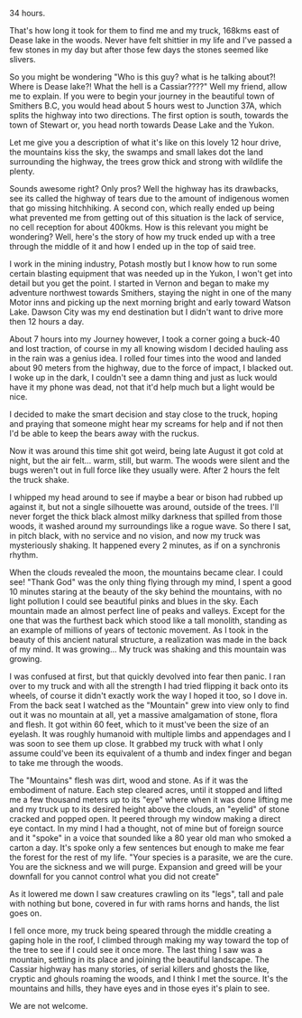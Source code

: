 34 hours.

That's how long it took for them to find me and my truck, 168kms east of Dease lake in the woods. Never have felt shittier in my life and I've passed a few stones in my day but after those few days the stones seemed like slivers.

So you might be wondering "Who is this guy? what is he talking about?! Where is Dease lake?! What the hell is a Cassiar????" Well my friend, allow me to explain. If you were to begin your journey in the beautiful town of Smithers B.C, you would head about 5 hours west to Junction 37A, which splits the highway into two directions. The first option is south, towards the town of Stewart or, you head north towards Dease Lake and the Yukon.

Let me give you a description of what it's like on this lovely 12 hour drive, the mountains kiss the sky, the swamps and small lakes dot the land surrounding the highway, the trees grow thick and strong with wildlife the plenty.

Sounds awesome right? Only pros? Well the highway has its drawbacks, see its called the highway of tears due to the amount of indigenous women that go missing hitchhiking. A second con, which really ended up being what prevented me from getting out of this situation is the lack of service, no cell reception for about 400kms. How is this relevant you might be wondering? Well, here's the story of how my truck ended up with a tree through the middle of it and how I ended up in the top of said tree.

I work in the mining industry, Potash mostly but I know how to run some certain blasting equipment that was needed up in the Yukon, I won't get into detail but you get the point. I started in Vernon and began to make my adventure northwest towards Smithers, staying the night in one of the many Motor inns and picking up the next morning bright and early toward Watson Lake. Dawson City was my end destination but I didn't want to drive more then 12 hours a day. 

About 7 hours into my Journey however, I took a corner going a buck-40 and lost traction, of course in my all knowing wisdom I decided hauling ass in the rain was a genius idea. I rolled four times into the wood and landed about 90 meters from the highway, due to the force of impact, I blacked out. I woke up in the dark, I couldn't see a damn thing and just as luck would have it my phone was dead, not that it'd help much but a light would be nice.

I decided to make the smart decision and stay close to the truck, hoping and praying that someone might hear my screams for help and if not then I'd be able to keep the bears away with the ruckus. 

Now it was around this time shit got weird, being late August it got cold at night, but the air felt... warm, still, but warm. The woods were silent and the bugs weren't out in full force like they usually were. After 2 hours the felt the truck shake.

I whipped my head around to see if maybe a bear or bison had rubbed up against it, but not a single silhouette was around, outside of the trees. I'll never forget the thick black almost milky darkness that spilled from those woods, it washed around my surroundings like a rogue wave. So there I sat, in pitch black, with no service and no vision, and now my truck was mysteriously shaking. It happened every 2 minutes, as if on a synchronis rhythm.

When the clouds revealed the moon, the mountains became clear. I could see! "Thank God" was the only thing flying through my mind, I spent a good 10 minutes staring at the beauty of the sky behind the mountains, with no light pollution I could see beautiful pinks and blues in the sky. Each mountain made an almost perfect line of peaks and valleys. Except for the one that was the furthest back which stood like a tall monolith, standing as an example of millions of years of tectonic movement. As I took in the beauty of this ancient natural structure, a realization was made in the back of my mind. It was growing... My truck was shaking and this mountain was growing.

I was confused at first, but that quickly devolved into fear then panic. I ran over to my truck and with all the strength I had tried flipping it back onto its wheels, of course it didn't exactly work the way I hoped it too, so I dove in. From the back seat I watched as the "Mountain" grew into view only to find out it was no mountain at all, yet a massive amalgamation of stone, flora and flesh. It got within 60 feet, which to it must've been the size of an eyelash. It was roughly humanoid with multiple limbs and appendages and I was soon to see them up close. It grabbed my truck with what I only assume could've been its equivalent of a thumb and index finger and began to take me through the woods. 

The "Mountains" flesh was dirt, wood and stone. As if it was the embodiment of nature. Each step cleared acres, until it stopped and lifted me a few thousand meters up to its "eye" where when it was done lifting me and my truck up to its desired height above the clouds, an "eyelid" of stone cracked and popped open. It peered through my window making a direct eye contact. In my mind I had a thought, not of mine but of foreign source and it "spoke" in a voice that sounded like a 80 year old man who smoked a carton a day. It's spoke only a few sentences but enough to make me fear the forest for the rest of my life. "Your species is a parasite, we are the cure. You are the sickness and we will purge. Expansion and greed will be your downfall for you cannot control what you did not create" 

As it lowered me down I saw creatures crawling on its "legs", tall and pale with nothing but bone, covered in fur with rams horns and hands, the list goes on. 

I fell once more, my truck being speared through the middle creating a gaping hole in the roof, I climbed through making my way toward the top of the tree to see if I could see it once more. The last thing I saw was a mountain, settling in its place and joining the beautiful landscape. The Cassiar highway has many stories, of serial killers and ghosts the like, cryptic and ghouls roaming the woods, and I think I met the source. It's the mountains and hills, they have eyes and in those eyes it's plain to see.

We are not welcome.